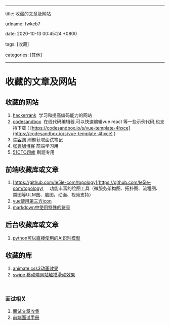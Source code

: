 
---

title: 收藏的文章及网站

urlname: fwkeb7

date: 2020-10-13 00:45:24 +0800

tags: [收藏]

categories: [其他]

---



<a name="b566d36f"></a>
# 收藏的文章及网站


<a name="fb4ec8b1"></a>
## 收藏的网站


1. [hackerrank](https://www.hackerrank.com/dashboard)  学习和提高编码能力的网站
1. [codesandbox](https://codesandbox.io/)  在线代码编辑器,可以快速编辑vue react 等一些示例代码,也支持下载 ( [https://codesandbox.io/s/vue-template-4hxce](https://codesandbox.io/s/vue-template-4hxce) )
1. [牛客网](https://www.nowcoder.com/)  刷题获取面试笔记
1. [张鑫旭博客](https://www.zhangxinxu.com/)  前端学习用
1. [51CTO题库](https://edu.51cto.com/t/exam/list/id-103.html)  刷题专用



<a name="ead250fe"></a>
## 前端收藏库或文章


1. [https://github.com/le5le-com/topology](https://github.com/le5le-com/topology)     功能丰富的绘图工具（微服务架构图、拓扑图、流程图、类图等ULM图、脑图，动画、视频支持）
1. [vue使用第三方icon](https://www.jianshu.com/p/59dd28f0b9c9)
1. [markdown中使用特殊的符号](https://www.jianshu.com/p/7bcf4ad609cf)



<a name="f381d635"></a>
## 后台收藏库或文章


1. [python可以直接使用的AI识别模型](https://github.com/OlafenwaMoses/ImageAI)



<a name="69507d65"></a>
## 收藏的库


1. [animate css3动画效果](https://github.com/hitherejoe/animate)
2. [swipe 移动端网站触摸滑动效果](https://www.swiper.com.cn/)

<br />

<a name="efvqr"></a>
### 面试相关

1. [面试文章收集](https://juejin.im/post/6844903747718479886)
1. [前端面试手册](https://github.com/yangshun/front-end-interview-handbook/tree/master/contents/zh)

